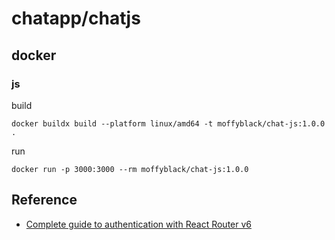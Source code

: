 # chatapp/chatjs

## docker

### js

build

```
docker buildx build --platform linux/amd64 -t moffyblack/chat-js:1.0.0 .
```

run

```
docker run -p 3000:3000 --rm moffyblack/chat-js:1.0.0
```

## Reference

- [Complete guide to authentication with React Router v6](https://blog.logrocket.com/complete-guide-authentication-with-react-router-v6/)
